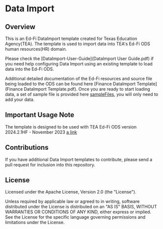 # Data Import

## Overview

This is an Ed-Fi DataImport template created for Texas Education Agency(TEA). The template is used to import data into TEA's Ed-Fi ODS human resources(HR) domain.

Please check the [DataImport-User-Guide](DataImport User Guide.pdf) if you need help configuring Data Import using an existing template to load data into the Ed-Fi ODS.

Additional detailed documentation of the Ed-Fi resources and source file being loaded to the ODS can be found here [Finance DataImport Template](Finance DataImport Template.pdf). Once you are ready to start loading data, a set of sample file is provided here [sampleFiles](sampleFiles), you will only need to add your data.


## Important Usage Note

The template is designed to be used with TEA Ed-Fi ODS version 2024.2.1HF - November 2023 [a link](https://www.texasstudentdatasystem.org/tsds/about/resources)

## Contributions

If you have additional Data Import templates to contribute, please send a pull request for inclusion into this repository.

## License

Licensed under the Apache License, Version 2.0 (the "License").

Unless required by applicable law or agreed to in writing, software distributed under the License is distributed on an "AS IS" BASIS, WITHOUT WARRANTIES OR CONDITIONS OF ANY KIND, either express or implied. See the License for the specific language governing permissions and limitations under the License.